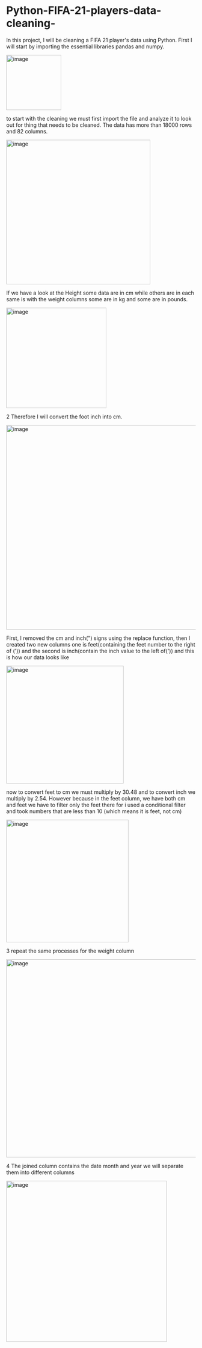 # Python-FIFA-21-players-data-cleaning-
In this project, I will be cleaning a FIFA 21 player's data using Python.
First I will start by importing the essential libraries pandas and numpy.

<img width="146" alt="image" src="https://github.com/Hala-Berhanu/Python-FIFA-21-players-data-cleaning-/assets/71036477/6ff918d2-083a-435b-8153-fbe3e07c46ba">

to start with the cleaning we must first import the file and analyze it to look out for thing that needs to be cleaned. The data has more than 18000 rows and 82 columns.

<img width="383" alt="image" src="https://github.com/Hala-Berhanu/Python-FIFA-21-players-data-cleaning-/assets/71036477/6af42901-de82-41d2-a076-1b1ef35ab1b1">

If we have a look at the Height some data are in cm while others are in each same is with the weight columns some are in kg and some are in pounds.

<img width="266" alt="image" src="https://github.com/Hala-Berhanu/Python-FIFA-21-players-data-cleaning-/assets/71036477/5aa219cf-d658-4dbf-aa8e-d0c427a8cafe">

2
Therefore I will convert the foot inch into cm.

<img width="542" alt="image" src="https://github.com/Hala-Berhanu/Python-FIFA-21-players-data-cleaning-/assets/71036477/9d7cf9f3-92b3-45b6-b430-e772897f224a">

First, I removed the cm and inch(") signs using the replace function, then I created two new columns one is feet(containing the feet number to the right of ('))
and the second is inch(contain the inch value to the left of(')) 
and this is how our data looks like 

<img width="312" alt="image" src="https://github.com/Hala-Berhanu/Python-FIFA-21-players-data-cleaning-/assets/71036477/4b914935-10c6-453b-b97c-a9e9e25e5150">

now to convert feet to cm we must multiply by 30.48 and to convert inch we multiply by 2.54.
However because in the feet column, we have both cm and feet we have to filter only the feet there for i used a conditional filter and took numbers that are less than 10 
(which means it is feet, not cm)

<img width="325" alt="image" src="https://github.com/Hala-Berhanu/Python-FIFA-21-players-data-cleaning-/assets/71036477/9404299e-7de5-4c51-a4bf-bd78179f8b3f">

3
repeat the same processes for the weight column

<img width="525" alt="image" src="https://github.com/Hala-Berhanu/Python-FIFA-21-players-data-cleaning-/assets/71036477/96ac5daa-031b-40f1-88ab-ff1ef5b6fc99">

4
The joined column contains the date month and year we will separate them into different columns 

<img width="427" alt="image" src="https://github.com/Hala-Berhanu/Python-FIFA-21-players-data-cleaning-/assets/71036477/4f79496b-dd28-4e6c-92ce-a6bbeaeafb46">






